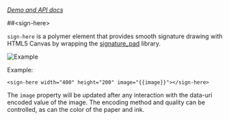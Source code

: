 _[Demo and API docs](http://captaincodeman.github.io/sign-here/)_

##&lt;sign-here&gt;

`sign-here` is a polymer element that provides smooth signature drawing with HTML5 Canvas by wrapping
the [signature_pad](https://github.com/szimek/signature_pad) library.

![Example](https://f.cloud.github.com/assets/9873/268046/9ced3454-8efc-11e2-816e-a9b170a51004.png)

Example:

    <sign-here width="400" height="200" image="{{image}}"></sign-here>

The `image` property will be updated after any interaction with the data-uri encoded value of the image.
The encoding method and quality can be controlled, as can the color of the paper and ink.
